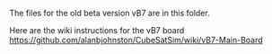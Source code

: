 The files for the old beta version vB7 are in this folder.  

Here are the wiki instructions for the vB7 board https://github.com/alanbjohnston/CubeSatSim/wiki/vB7-Main-Board
